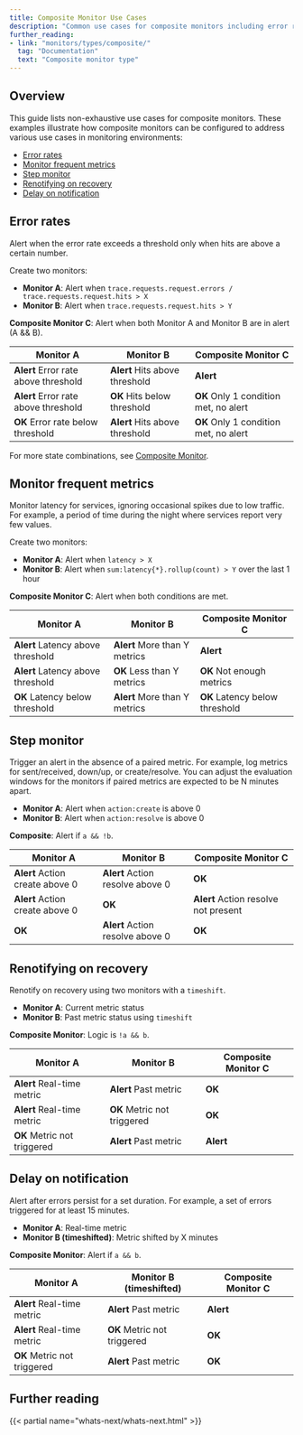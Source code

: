 ```yaml
---
title: Composite Monitor Use Cases
description: "Common use cases for composite monitors including error rates, frequent metrics monitoring, step monitoring, and notification delays."
further_reading:
- link: "monitors/types/composite/"
  tag: "Documentation"
  text: "Composite monitor type"
---
```



## Overview 

This guide lists non-exhaustive use cases for composite monitors. These examples illustrate how composite monitors can be configured to address various use cases in monitoring environments:

- [Error rates](#error-rates)
- [Monitor frequent metrics](#monitor-frequent-metrics)
- [Step monitor](#step-monitor)
- [Renotifying on recovery](#renotifying-on-recovery)
- [Delay on notification](#delay-on-notification)


## Error rates

Alert when the error rate exceeds a threshold only when hits are above a certain number.

Create two monitors:

- **Monitor A**: Alert when `trace.requests.request.errors / trace.requests.request.hits > X`
- **Monitor B**: Alert when `trace.requests.request.hits > Y`

**Composite Monitor C**: Alert when both Monitor A and Monitor B are in alert (A && B).

| Monitor A | Monitor B | Composite Monitor C |
|-----------|-----------|---------------------|
| **Alert** Error rate above threshold | **Alert** Hits above threshold | **Alert** |
| **Alert** Error rate above threshold | **OK** Hits below threshold | **OK** Only 1 condition met, no alert |
| **OK** Error rate below threshold | **Alert** Hits above threshold | **OK** Only 1 condition met, no alert |

For more state combinations, see [Composite Monitor](https://docs.datadoghq.com/monitors/create/types/composite/#computing-trigger-conditions).

## Monitor frequent metrics

Monitor latency for services, ignoring occasional spikes due to low traffic. For example, a period of time during the night where services report very few values.

Create two monitors:

- **Monitor A**: Alert when `latency > X`
- **Monitor B**: Alert when `sum:latency{*}.rollup(count) > Y` over the last 1 hour

**Composite Monitor C**: Alert when both conditions are met.

| Monitor A | Monitor B | Composite Monitor C |
|-----------|-----------|---------------------|
| **Alert** Latency above threshold | **Alert** More than Y metrics | **Alert** |
| **Alert** Latency above threshold | **OK** Less than Y metrics | **OK** Not enough metrics |
| **OK** Latency below threshold | **Alert** More than Y metrics | **OK** Latency below threshold |

## Step monitor

Trigger an alert in the absence of a paired metric. For example, log metrics for sent/received, down/up, or create/resolve. You can adjust the evaluation windows for the monitors if paired metrics are expected to be N minutes apart.

- **Monitor A**: Alert when `action:create` is above 0
- **Monitor B**: Alert when `action:resolve` is above 0

**Composite**: Alert if `a && !b`.

| Monitor A | Monitor B | Composite Monitor C |
|-----------|-----------|---------------------|
| **Alert** Action create above 0 | **Alert** Action resolve above 0 | **OK** |
| **Alert** Action create above 0 | **OK** | **Alert** Action resolve not present |
| **OK** | **Alert** Action resolve above 0 | **OK** |

## Renotifying on recovery

Renotify on recovery using two monitors with a `timeshift`.

- **Monitor A**: Current metric status
- **Monitor B**: Past metric status using `timeshift`

**Composite Monitor**: Logic is `!a && b`.

| Monitor A | Monitor B | Composite Monitor C |
|-----------|-----------|---------------------|
| **Alert** Real-time metric | **Alert** Past metric | **OK** |
| **Alert** Real-time metric | **OK** Metric not triggered | **OK** |
| **OK** Metric not triggered | **Alert** Past metric | **Alert** |

## Delay on notification

Alert after errors persist for a set duration. For example, a set of errors triggered for at least 15 minutes.

- **Monitor A**: Real-time metric
- **Monitor B (timeshifted)**: Metric shifted by X minutes

**Composite Monitor**: Alert if `a && b`.

| Monitor A | Monitor B (timeshifted) | Composite Monitor C |
|-----------|--------------------------|---------------------|
| **Alert** Real-time metric | **Alert** Past metric | **Alert** |
| **Alert** Real-time metric | **OK** Metric not triggered | **OK** |
| **OK** Metric not triggered | **Alert** Past metric | **OK** |

## Further reading

{{< partial name="whats-next/whats-next.html" >}}